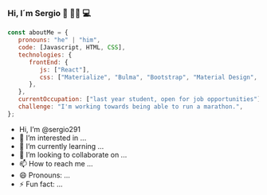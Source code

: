 ### Hi, I´m Sergio 👋 👨‍💻 💻
```javascript
const aboutMe = {
   pronouns: "he" | "him",
   code: [Javascript, HTML, CSS],
   technologies: {
      frontEnd: {
         js: ["React"],
         css: ["Materialize", "Bulma", "Bootstrap", "Material Design", "Semantic UI"]
      },
   },
   currentOccupation: ["last year student, open for job opportunities"],
   challenge: "I'm working towards being able to run a marathon.",
};
```
-  Hi, I’m @sergio291
- 👀 I’m interested in ...
- 🌱 I’m currently learning ...
- 💞️ I’m looking to collaborate on ...
- 📫 How to reach me ...
- 😄 Pronouns: ...
- ⚡ Fun fact: ...

<!---
sergio291/sergio291 is a ✨ special ✨ repository because its `README.md` (this file) appears on your GitHub profile.
You can click the Preview link to take a look at your changes.
--->
